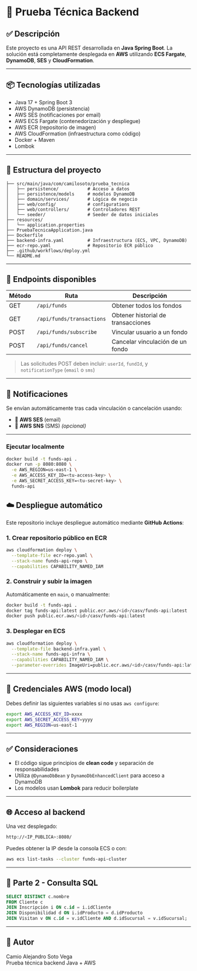 # 📝 Prueba Técnica Backend

## ✅ Descripción

Este proyecto es una API REST desarrollada en **Java Spring Boot**. La solución está completamente desplegada en **AWS** utilizando **ECS Fargate**, **DynamoDB**, **SES** y **CloudFormation**.

---

## 📦 Tecnologías utilizadas

- Java 17 + Spring Boot 3
- AWS DynamoDB (persistencia)
- AWS SES (notificaciones por email)
- AWS ECS Fargate (contenedorización y despliegue)
- AWS ECR (repositorio de imagen)
- AWS CloudFormation (infraestructura como código)
- Docker + Maven
- Lombok

---

## 📁 Estructura del proyecto

```
├── src/main/java/com/camilosoto/prueba_tecnica
│   ├── persistence/           # Acceso a datos
│   ├── persistence/models     # modelos DynamoDB
│   ├── domain/services/       # Lógica de negocio
│   ├── web/config/            # configurations
│   ├── web/controllers/       # Controladores REST
│   └── seeder/                # Seeder de datos iniciales
├── resources/
│   └── application.properties
├── PruebaTecnicaApplication.java
├── Dockerfile
├── backend-infra.yaml         # Infraestructura (ECS, VPC, DynamoDB)
├── ecr-repo.yaml              # Repositorio ECR público
├── .github/workflows/deploy.yml
└── README.md
```

---

## 🚀 Endpoints disponibles

| Método | Ruta                       | Descripción                                 |
|--------|----------------------------|---------------------------------------------|
| GET    | `/api/funds`              | Obtener todos los fondos                    |
| GET    | `/api/funds/transactions` | Obtener historial de transacciones          |
| POST   | `/api/funds/subscribe`    | Vincular usuario a un fondo                 |
| POST   | `/api/funds/cancel`       | Cancelar vinculación de un fondo            |

> Las solicitudes POST deben incluir: `userId`, `fundId`, y `notificationType` (`email` o `sms`)

---

## 🔐 Notificaciones

Se envían automáticamente tras cada vinculación o cancelación usando:
- 📧 **AWS SES** (email)
- 📲 **AWS SNS** (SMS) *(opcional)*

---

### Ejecutar localmente

```bash
docker build -t funds-api .
docker run -p 8080:8080 \
  -e AWS_REGION=us-east-1 \
  -e AWS_ACCESS_KEY_ID=<tu-access-key> \
  -e AWS_SECRET_ACCESS_KEY=<tu-secret-key> \
  funds-api
```
## ☁️ Despliegue automático

Este repositorio incluye despliegue automático mediante **GitHub Actions**:

### 1. Crear repositorio público en ECR

```bash
aws cloudformation deploy \
  --template-file ecr-repo.yaml \
  --stack-name funds-api-repo \
  --capabilities CAPABILITY_NAMED_IAM
```

### 2. Construir y subir la imagen

Automáticamente en `main`, o manualmente:

```bash
docker build -t funds-api .
docker tag funds-api:latest public.ecr.aws/<id>/casv/funds-api:latest
docker push public.ecr.aws/<id>/casv/funds-api:latest
```

### 3. Desplegar en ECS

```bash
aws cloudformation deploy \
  --template-file backend-infra.yaml \
  --stack-name funds-api-infra \
  --capabilities CAPABILITY_NAMED_IAM \
  --parameter-overrides ImageUri=public.ecr.aws/<id>/casv/funds-api:latest
```

---

## 📄 Credenciales AWS (modo local)

Debes definir las siguientes variables si no usas `aws configure`:

```bash
export AWS_ACCESS_KEY_ID=xxxx
export AWS_SECRET_ACCESS_KEY=yyyy
export AWS_REGION=us-east-1
```

---

## ✅ Consideraciones

- El código sigue principios de **clean code** y separación de responsabilidades
- Utiliza `@DynamoDbBean` y `DynamoDbEnhancedClient` para acceso a DynamoDB
- Los modelos usan **Lombok** para reducir boilerplate

---

## 🌐 Acceso al backend

Una vez desplegado:

```bash
http://<IP_PUBLICA>:8080/
```

Puedes obtener la IP desde la consola ECS o con:

```bash
aws ecs list-tasks --cluster funds-api-cluster
```

---
## 📌 Parte 2 - Consulta SQL

```sql
SELECT DISTINCT c.nombre
FROM Cliente c
JOIN Inscripción i ON c.id = i.idCliente
JOIN Disponibilidad d ON i.idProducto = d.idProducto
JOIN Visitan v ON c.id = v.idCliente AND d.idSucursal = v.idSucursal;
```

---

## 🧑 Autor

Camio Alejandro Soto Vega  
Prueba técnica backend Java + AWS
